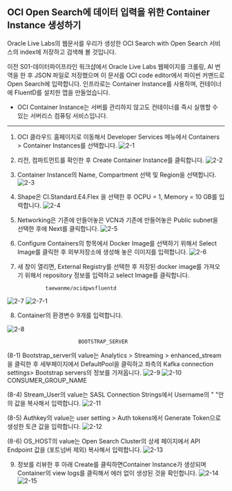 ## OCI Open Search에 데이터 입력을 위한 Container Instance 생성하기

Oracle Live Labs의 웹문서를 우리가 생성한 OCI Search with Open Search 서비스의 index에 저장하고 검색해 볼 것입니다. 

이전 S01-데이터파이프라인 워크샵에서 Oracle Live Labs 웹페이지를 크롤링, AI 번역을 한 후 JSON 파일로 저장했으며 이 문서를 OCI code editor에서 파이썬 커맨드로 
Open Search에 입력합니다. 인프라로는 Container Instance를 사용하며, 컨테이너에 FluentD를 설치한 앱을 만들었습니다. 

* OCI Container Instance는 서버를 관리하지 않고도 컨테이너를 즉시 실행할 수 있는 서버리스 컴퓨팅 서비스입니다. 
 
---

1. OCI 클라우드 홈페이지로 이동해서 Developer Services 메뉴에서 Containers > Container Instances를 선택합니다.
![2-1](https://github.com/oraclekr-data-platform/ODWS-S04-ADB-Data-Visualization/assets/150219167/14b8cfd3-8c8e-4318-b076-d4f309116508)

2. 리전, 컴파트먼트를 확인한 후 Create Container Instance를 클릭합니다.
![2-2](https://github.com/oraclekr-data-platform/ODWS-S04-ADB-Data-Visualization/assets/150219167/230e18fb-7256-4fc1-9ee4-2983a087b40a)

3. Container Instance의 Name, Compartment 선택 및 Region을 선택합니다.
![2-3](https://github.com/oraclekr-data-platform/ODWS-S04-ADB-Data-Visualization/assets/150219167/d61fb44f-51d4-4149-af2a-89f5f5824e95)

4. Shape은 CI.Standard.E4.Flex 을 선택한 후 OCPU = 1, Memory = 10 GB를 입력합니다.
![2-4](https://github.com/oraclekr-data-platform/ODWS-S04-ADB-Data-Visualization/assets/150219167/d0d95c5e-d337-4dad-987e-cdd131bf7164)

5. Networking은 기존에 만들어놓은 VCN과 기존에 만들어놓은 Public subnet을 선택한 후에 Next를 클릭합니다.
![2-5](https://github.com/oraclekr-data-platform/ODWS-S04-ADB-Data-Visualization/assets/150219167/ba918830-4e10-4aa3-9203-2c297dd18115)

6. Configure Containers의 항목에서 Docker Image를 선택하기 위해서 Select Image를 클릭한 후 외부저장소에 생성해 놓은 이미지를 입력합니다.
![2-6](https://github.com/oraclekr-data-platform/ODWS-S04-ADB-Data-Visualization/assets/150219167/e15978da-1c3c-4c9c-8e1b-f6d895242980)

7. 새 창이 열리면, External Registry를 선택한 후 저장된 docker image를 가져오기 위해서 repository 정보를 입력하고 select Image를 클릭합니다.

                taewanme/ocidpwsfluentd

![2-7](https://github.com/oraclekr-data-platform/ODWS-S04-ADB-Data-Visualization/assets/150219167/1fabe895-e45f-4a32-bbd0-1ab5f1896297)
![2-7-1](https://github.com/oraclekr-data-platform/ODWS-S04-ADB-Data-Visualization/assets/150219167/47e6aaa8-71d9-41d8-951a-e83fd95135f1)


8. Container의 환경변수 9개를 입력합니다.
               
![2-8](https://github.com/oraclekr-data-platform/ODWS-S04-ADB-Data-Visualization/assets/150219167/d310045d-b203-47c6-b228-16f0d19c9004)

                           BOOTSTRAP_SERVER
(8-1) Bootstrap_server의 value는 Analytics > Streaming > enhanced_stream을 클릭한 후 세부페이지에서 DefaultPool을 클릭하고 좌측의 Kafka connection settings> Bootstrap servers의 정보를 가져옵니다.
![2-9](https://github.com/oraclekr-data-platform/ODWS-S04-ADB-Data-Visualization/assets/150219167/cc97b7d6-e990-404b-850b-deead65b7510)
![2-10](https://github.com/oraclekr-data-platform/ODWS-S04-ADB-Data-Visualization/assets/150219167/6ec8a379-8bc4-4938-8c9a-6db851a82c4b)
                           CONSUMER_GROUP_NAME
                           

(8-4) Stream_User의 value는 SASL Connection Strings에서 Username의 " "안의 값을 복사해서 입력합니다.
![2-11](https://github.com/oraclekr-data-platform/ODWS-S04-ADB-Data-Visualization/assets/150219167/ef96ee9f-d856-425b-bbaf-827c8bf8dd24)

(8-5) Authkey의 value는 user setting > Auth tokens에서 Generate Token으로 생성한 토큰 값을 입력합니다.
![2-12](https://github.com/oraclekr-data-platform/ODWS-S04-ADB-Data-Visualization/assets/150219167/f11c1d61-98e2-4c3d-a28a-1eda96f83894)

(8-6) OS_HOST의 value는 Open Search Cluster의 상세 페이지에서 API Endpoint 값을 (포트넘버 제외) 복사해서 입력합니다.
![2-13](https://github.com/oraclekr-data-platform/ODWS-S04-ADB-Data-Visualization/assets/150219167/1af4a5fb-0cc1-44d0-bc51-2d82efa50989)

9. 정보를 리뷰한 후 아래 Create를 클릭하면Container Instance가 생성되며 Container의 view logs를 클릭해서 에러 없이 생성된 것을 확인합니다.
    ![2-14](https://github.com/oraclekr-data-platform/ODWS-S04-ADB-Data-Visualization/assets/150219167/2076c22c-083d-4f48-914f-040ebdb12605)
![2-15](https://github.com/oraclekr-data-platform/ODWS-S04-ADB-Data-Visualization/assets/150219167/e01e4322-dcb5-48d1-8f15-ff475b9c3a9f)
